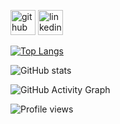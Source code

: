 [<img src='https://cdn.jsdelivr.net/npm/simple-icons@3.0.1/icons/github.svg' alt='github' height='40'>](https://github.com/raghunath704)  [<img src='https://cdn.jsdelivr.net/npm/simple-icons@3.0.1/icons/linkedin.svg' alt='linkedin' height='40'>](https://www.linkedin.com/in/https://www.linkedin.com/in/raghunath-70423//)  

[![Top Langs](https://github-readme-stats.vercel.app/api/top-langs/?username=raghunath704)](https://github.com/anuraghazra/github-readme-stats)

![GitHub stats](https://github-readme-stats.vercel.app/api?username=raghunath704&show_icons=true&count_private=true)  

![GitHub Activity Graph](https://activity-graph.herokuapp.com/graph?username=raghunath704)  

![Profile views](https://gpvc.arturio.dev/raghunath704)  
